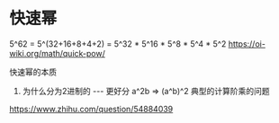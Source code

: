 # 快速幂
5^62 = 5^(32+16+8+4+2) = 5^32 * 5^16 * 5^8 * 5^4 * 5^2
https://oi-wiki.org/math/quick-pow/

快速幂的本质
1. 为什么分为2进制的 --- 更好分 a^2b => (a^b)^2
典型的计算阶乘的问题

https://www.zhihu.com/question/54884039
